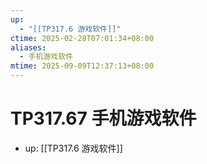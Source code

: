 ```yaml
---
up:
  - "[[TP317.6 游戏软件]]"
ctime: 2025-02-28T07:01:34+08:00
aliases:
  - 手机游戏软件
mtime: 2025-09-09T12:37:13+08:00
---
```


# TP317.67 手机游戏软件

- up: [[TP317.6 游戏软件]]
